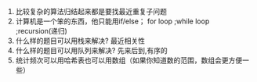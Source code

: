 1. 比较复杂的算法归结起来都是要找最近重复子问题
2. 计算机是一个笨的东西，他只能用if/else；  for loop  ;while loop ;recursion(递归)
3. 什么样的题目可以用栈来解决?  最近相关性
4. 什么样的题目可以用队列来解决?  先来后到,有序的
5. 统计频次可以用哈希表也可以用数组（如果你知道数的范围，数组会更方便一些）